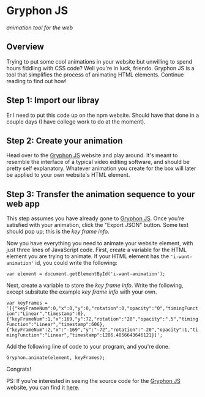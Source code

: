 # Gryphon JS
_animation tool for the web_

## Overview
Trying to put some cool animations in your website but unwilling to spend hours fiddling with CSS code? Well you're in luck, friendo.
Gryphon JS is a tool that simplifies the process of animating HTML elements. Continue reading to find out how!

## Step 1: Import our libray
Er I need to put this code up on the npm website. Should have that done in a couple days (I have college work to do at the moment).

## Step 2: Create your animation
Head over to the [Gryphon JS](https://gryphonjs.herokuapp.com) website and play around. It's meant to resemble the interface of a typical
video editing software, and should be pretty self explanatory. Whatever animation you create for the box will later be applied to your own 
website's HTML element.

## Step 3: Transfer the animation sequence to your web app
This step assumes you have already gone to [Gryphon JS](https://gryphonjs.herokuapp.com). Once you're satisfied with your animation, click
the "Export JSON" button. Some text should pop up; this is the *key frame info*.

Now you have everything you need to animate your website element, with just three lines of JavaScript code. 
First, create a variable for the HTML element you are trying to animate. If your HTML element has the `'i-want-animation'` id, you could 
write the following:

`var element = document.getElementById('i-want-animation');`

Next, create a variable to store the *key frame info*. Write the following, except subsitute the example *key frame info* with your own.

`
var keyFrames = '[{"keyFrameNum":0,"x":0,"y":0,"rotation":0,"opacity":"0","timingFunction":"Linear","timestamp":0},{"keyFrameNum":1,"x":169,"y":72,"rotation":"20","opacity":".5","timingFunction":"Linear","timestamp":606},{"keyFrameNum":2,"x":"-169","y":"-72","rotation":"-20","opacity":1,"timingFunction":"Linear","timestamp":1206.4856643646121}]';
`

Add the following line of code to your program, and you're done.

`Gryphon.animate(element, keyFrames);`

Congrats!

PS: If you're interested in seeing the source code for the [Gryphon JS](https://gryphonjs.herokuapp.com) website, you can find it 
[here](https://github.com/ishaanj1/gryphonjs-app).
